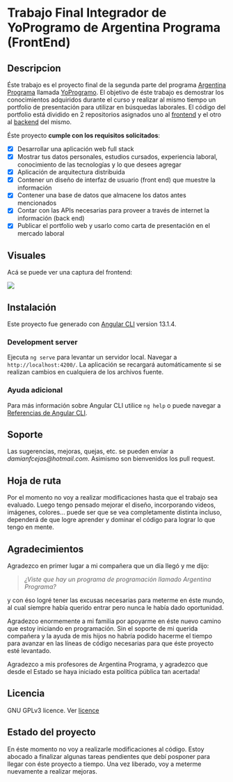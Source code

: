 # Trabajo Final Integrador de YoProgramo de Argentina Programa (FrontEnd)

## Descripcion

Éste trabajo es el proyecto final de la segunda parte del programa [Argentina Programa](https://www.argentina.gob.ar/produccion/argentina-programa/segunda-etapa) llamada [YoProgramo](https://www.argentina.gob.ar/produccion/argentina-programa/segunda-etapa). El objetivo de éste trabajo es demostrar los conocimientos adquiridos durante el curso y realizar al mismo tiempo un portfolio de presentación para utilizar en búsquedas laborales. El código del portfolio está dividido en 2 repositorios asignados uno al [frontend](https://github.com/DamianFCejas/TFI-FrontEnd) y el otro al [backend](https://github.com/DamianFCejas/TFI-BackEnd) del mismo.

Éste proyecto **cumple con los requisitos solicitados**:

- [x] Desarrollar una aplicación web full stack
- [x] Mostrar tus datos personales, estudios cursados, experiencia laboral, conocimiento de las tecnologías y lo que desees agregar
- [x] Aplicación de arquitectura distribuida
- [x] Contener un diseño de interfaz de usuario (front end) que muestre la información
- [x] Contener una base de datos que almacene los datos antes mencionados
- [x] Contar con las APIs necesarias para proveer a través de internet la información (back end)
- [x] Publicar el portfolio web y usarlo como carta de presentación en el mercado laboral

## Visuales

Acá se puede ver una captura del frontend:

![](https://i.ibb.co/k626sJS/Proyecto-Portfolio.png)

## Instalación

Este proyecto fue generado con [Angular CLI](https://github.com/angular/angular-cli) version 13.1.4.

### Development server

Ejecuta `ng serve` para levantar un servidor local. Navegar a `http://localhost:4200/`. La aplicación se recargará automáticamente si se realizan cambios en cualquiera de los archivos fuente.

### Ayuda adicional

Para más información sobre Angular CLI utilice `ng help` o puede navegar a [Referencias de Angular CLI](https://angular.io/cli).

## Soporte

Las sugerencias, mejoras, quejas, etc. se pueden enviar a _damianfcejas@hotmail.com_. Asimismo son bienvenidos los pull request. 

## Hoja de ruta

Por el momento no voy a realizar modificaciones hasta que el trabajo sea evaluado. Luego tengo pensado mejorar el diseño, incorporando videos, imágenes, colores... puede ser que se vea completamente distinta incluso, dependerá de que logre aprender y dominar el código para lograr lo que tengo en mente.

## Agradecimientos

Agradezco en primer lugar a mi compañera que un día llegó y me dijo: 

> _¿Viste que hay un programa de programación llamado Argentina Programa?_ 

y con éso logré tener las excusas necesarias para meterme en éste mundo, al cual siempre había querido entrar pero nunca le había dado oportunidad.

Agradezco enormemente a mi familia por apoyarme en éste nuevo camino que estoy iniciando en programación. Sin el soporte de mi querida compañera y la ayuda de mis hijos no habría podido hacerme el tiempo para avanzar en las líneas de código necesarias para que éste proyecto esté levantado.

Agradezco a mis profesores de Argentina Programa, y agradezco que desde el Estado se haya iniciado esta política pública tan acertada!

## Licencia

GNU GPLv3 licence. Ver [licence](https://github.com/DamianFCejas/TFI-FrontEnd/blob/main/licence)

## Estado del proyecto 

En éste momento no voy a realizarle modificaciones al código. Estoy abocado a finalizar algunas tareas pendientes que debí posponer para llegar con éste proyecto a tiempo. Una vez liberado, voy a meterme nuevamente a realizar mejoras.

